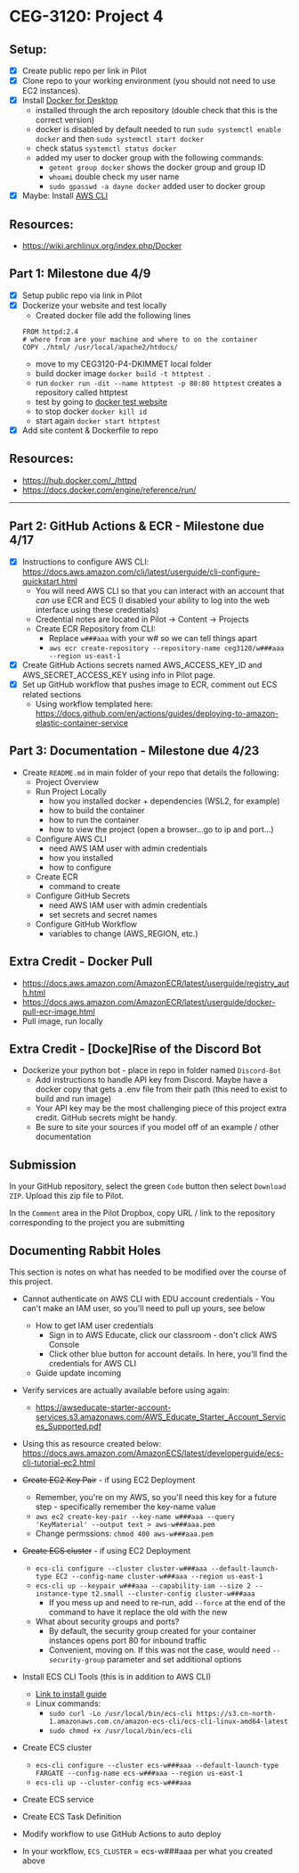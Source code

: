 # CEG-3120: Project 4

## Setup:

- [x] Create public repo per link in Pilot
- [x] Clone repo to your working environment (you should not need to use EC2 instances).
- [x] Install [Docker for Desktop](https://www.docker.com/products/docker-desktop)
  - installed through the arch repository (double check that this is the correct version)
  - docker is disabled by default needed to run `sudo systemctl enable docker` and then `sudo systemctl start docker`
  - check status `systemctl status docker`
  - added my user to docker group with the following commands:
    - `getent group docker` shows the docker group and group ID
    - `whoami` double check my user name
    - `sudo gpasswd -a dayne docker` added user to docker group
- [x] Maybe: Install [AWS CLI](https://aws.amazon.com/cli/)

## Resources:

- https://wiki.archlinux.org/index.php/Docker

## Part 1: Milestone due 4/9

- [x] Setup public repo via link in Pilot
- [x] Dockerize your website and test locally
  - Created docker file add the following lines
  ```
  FROM httpd:2.4
  # where from are your machine and where to on the container
  COPY ./html/ /usr/local/apache2/htdocs/
  ```
  - move to my CEG3120-P4-DKIMMET local folder
  - build docker image `docker build -t httptest .`
  - run `docker run -dit --name httptest -p 80:80 httptest` creates a repository called httptest
  - test by going to [docker test website](http://127.0.0.1/)
  - to stop docker `docker kill id`
  - start again `docker start httptest`
- [x] Add site content & Dockerfile to repo

## Resources:

- https://hub.docker.com/_/httpd
- https://docs.docker.com/engine/reference/run/

---

## Part 2: GitHub Actions & ECR - Milestone due 4/17

- [x] Instructions to configure AWS CLI: https://docs.aws.amazon.com/cli/latest/userguide/cli-configure-quickstart.html
  - You will need AWS CLI so that you can interact with an account that _can_ use ECR and ECS (I disabled your ability to log into the web interface using these credentials)
  - Credential notes are located in Pilot -> Content -> Projects
  - Create ECR Repository from CLI:
    - Replace `w###aaa` with your w# so we can tell things apart
    - `aws ecr create-repository --repository-name ceg3120/w###aaa --region us-east-1`
- [x] Create GitHub Actions secrets named AWS_ACCESS_KEY_ID and AWS_SECRET_ACCESS_KEY using info in Pilot page.
- [x] Set up GitHub workflow that pushes image to ECR, comment out ECS related sections
  - Using workflow templated here: https://docs.github.com/en/actions/guides/deploying-to-amazon-elastic-container-service

## Part 3: Documentation - Milestone due 4/23

- Create `README.md` in main folder of your repo that details the following:
  - Project Overview
  - Run Project Locally
    - how you installed docker + dependencies (WSL2, for example)
    - how to build the container
    - how to run the container
    - how to view the project (open a browser...go to ip and port...)
  - Configure AWS CLI
    - need AWS IAM user with admin credentials
    - how you installed
    - how to configure
  - Create ECR
    - command to create
  - Configure GitHub Secrets
    - need AWS IAM user with admin credentials
    - set secrets and secret names
  - Configure GitHub Workflow
    - variables to change (AWS_REGION, etc.)

## Extra Credit - Docker Pull

- https://docs.aws.amazon.com/AmazonECR/latest/userguide/registry_auth.html
- https://docs.aws.amazon.com/AmazonECR/latest/userguide/docker-pull-ecr-image.html
- Pull image, run locally

## Extra Credit - [Docke]Rise of the Discord Bot

- Dockerize your python bot - place in repo in folder named `Discord-Bot`
  - Add instructions to handle API key from Discord. Maybe have a docker copy that gets a .env file from their path (this need to exist to build and run image)
  - Your API key may be the most challenging piece of this project extra credit. GitHub secrets might be handy.
  - Be sure to site your sources if you model off of an example / other documentation

## Submission

In your GitHub repository, select the green `Code` button then select `Download ZIP`. Upload this zip file to Pilot.

In the `Comment` area in the Pilot Dropbox, copy URL / link to the repository corresponding to the project you are submitting

## Documenting Rabbit Holes

This section is notes on what has needed to be modified over the course of this project.

- Cannot authenticate on AWS CLI with EDU account credentials - You can't make an IAM user, so you'll need to pull up yours, see below
  - How to get IAM user credentials
    - Sign in to AWS Educate, click our classroom - don't click AWS Console
    - Click other blue button for account details. In here, you'll find the credentials for AWS CLI
  - Guide update incoming
- Verify services are actually available before using again:

  - https://awseducate-starter-account-services.s3.amazonaws.com/AWS_Educate_Starter_Account_Services_Supported.pdf

- Using this as resource created below: https://docs.aws.amazon.com/AmazonECS/latest/developerguide/ecs-cli-tutorial-ec2.html
- ~~Create EC2 Key Pair~~ - if using EC2 Deployment
  - Remember, you're on my AWS, so you'll need this key for a future step - specifically remember the key-name value
  - `aws ec2 create-key-pair --key-name w###aaa --query 'KeyMaterial' --output text > aws-w###aaa.pem`
  - Change permssions: `chmod 400 aws-w###aaa.pem`
- ~~Create ECS cluster~~ - if using EC2 Deployment

  - `ecs-cli configure --cluster cluster-w###aaa --default-launch-type EC2 --config-name cluster-w###aaa --region us-east-1`
  - `ecs-cli up --keypair w###aaa --capability-iam --size 2 --instance-type t2.small --cluster-config cluster-w###aaa`
    - If you mess up and need to re-run, add `--force` at the end of the command to have it replace the old with the new
  - What about security groups and ports?
    - By default, the security group created for your container instances opens port 80 for inbound traffic
    - Convenient, moving on. If this was not the case, would need `--security-group` parameter and set additional options

- Install ECS CLI Tools (this is in addition to AWS CLI)
  - [Link to install guide](https://docs.amazonaws.cn/en_us/AmazonECS/latest/developerguide/ECS_CLI_installation.html)
  - Linux commands:
    - `sudo curl -Lo /usr/local/bin/ecs-cli https://s3.cn-north-1.amazonaws.com.cn/amazon-ecs-cli/ecs-cli-linux-amd64-latest`
    - `sudo chmod +x /usr/local/bin/ecs-cli`
- Create ECS cluster
  - `ecs-cli configure --cluster ecs-w###aaa --default-launch-type FARGATE --config-name ecs-w###aaa --region us-east-1`
  - `ecs-cli up --cluster-config ecs-w###aaa`
- Create ECS service
- Create ECS Task Definition
- Modify workflow to use GitHub Actions to auto deploy
- In your workflow, `ECS_CLUSTER` = ecs-w###aaa per what you created above
